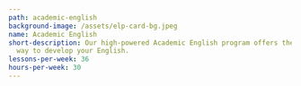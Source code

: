 ```yaml
---
path: academic-english
background-image: /assets/elp-card-bg.jpeg
name: Academic English
short-description: Our high-powered Academic English program offers the fastest
  way to develop your English.
lessons-per-week: 36
hours-per-week: 30
---
```


